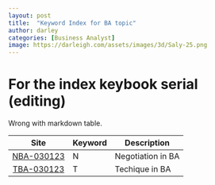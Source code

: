 ```yaml
---
layout: post
title:  "Keyword Index for BA topic"
author: darley
categories: [Business Analyst]
image: https://darleigh.com/assets/images/3d/Saly-25.png
---
```

# For the index keybook serial (editing)

Wrong with markdown table.

|                                Site                                | Keyword | Description       |
| :-----------------------------------------------------------------: | ------- | ----------------- |
| [NBA-030123](https://blog.darleigh.com/The-principles-in-Negotiation/) | N       | Negotiation in BA |
|          [TBA-030123](Techniques-for-Agile-Business-Analyst/)          | T       | Techique in BA    |
